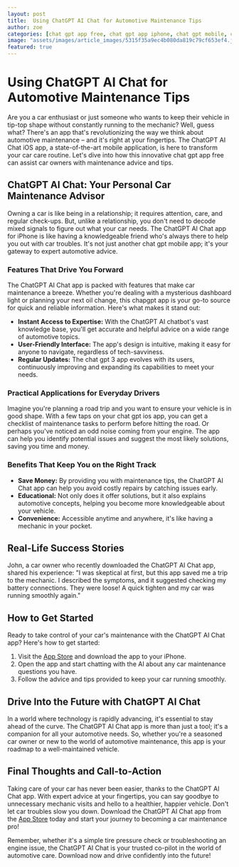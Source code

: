 ```yaml
---
layout: post
title:  Using ChatGPT AI Chat for Automotive Maintenance Tips
author: zoe
categories: [chat gpt app free, chat gpt app iphone, chat gpt mobile, chapgpt app, chat gpt 3 app, chat gpt ios, site gpt chat]
image: "assets/images/article_images/5315f35a9ec4b080da819c79cf653ef4.jpg"
featured: true
---
```


# Using ChatGPT AI Chat for Automotive Maintenance Tips

Are you a car enthusiast or just someone who wants to keep their vehicle in tip-top shape without constantly running to the mechanic? Well, guess what? There's an app that's revolutionizing the way we think about automotive maintenance – and it's right at your fingertips. The ChatGPT AI Chat iOS app, a state-of-the-art mobile application, is here to transform your car care routine. Let's dive into how this innovative chat gpt app free can assist car owners with maintenance advice and tips.

## ChatGPT AI Chat: Your Personal Car Maintenance Advisor

Owning a car is like being in a relationship; it requires attention, care, and regular check-ups. But, unlike a relationship, you don't need to decode mixed signals to figure out what your car needs. The ChatGPT AI Chat app for iPhone is like having a knowledgeable friend who's always there to help you out with car troubles. It's not just another chat gpt mobile app; it's your gateway to expert automotive advice.

### Features That Drive You Forward

The ChatGPT AI Chat app is packed with features that make car maintenance a breeze. Whether you're dealing with a mysterious dashboard light or planning your next oil change, this chapgpt app is your go-to source for quick and reliable information. Here's what makes it stand out:

- **Instant Access to Expertise:** With the ChatGPT AI chatbot's vast knowledge base, you'll get accurate and helpful advice on a wide range of automotive topics.
- **User-Friendly Interface:** The app's design is intuitive, making it easy for anyone to navigate, regardless of tech-savviness.
- **Regular Updates:** The chat gpt 3 app evolves with its users, continuously improving and expanding its capabilities to meet your needs.

### Practical Applications for Everyday Drivers

Imagine you're planning a road trip and you want to ensure your vehicle is in good shape. With a few taps on your chat gpt ios app, you can get a checklist of maintenance tasks to perform before hitting the road. Or perhaps you've noticed an odd noise coming from your engine. The app can help you identify potential issues and suggest the most likely solutions, saving you time and money.

### Benefits That Keep You on the Right Track

- **Save Money:** By providing you with maintenance tips, the ChatGPT AI Chat app can help you avoid costly repairs by catching issues early.
- **Educational:** Not only does it offer solutions, but it also explains automotive concepts, helping you become more knowledgeable about your vehicle.
- **Convenience:** Accessible anytime and anywhere, it's like having a mechanic in your pocket.

## Real-Life Success Stories

John, a car owner who recently downloaded the ChatGPT AI Chat app, shared his experience: "I was skeptical at first, but this app saved me a trip to the mechanic. I described the symptoms, and it suggested checking my battery connections. They were loose! A quick tighten and my car was running smoothly again."

## How to Get Started

Ready to take control of your car's maintenance with the ChatGPT AI Chat app? Here's how to get started:

1. Visit the [App Store](https://apps.apple.com/us/app/ai-ask-chat-with-ai-bots/id6472484891) and download the app to your iPhone.
2. Open the app and start chatting with the AI about any car maintenance questions you have.
3. Follow the advice and tips provided to keep your car running smoothly.

## Drive Into the Future with ChatGPT AI Chat

In a world where technology is rapidly advancing, it's essential to stay ahead of the curve. The ChatGPT AI Chat app is more than just a tool; it's a companion for all your automotive needs. So, whether you're a seasoned car owner or new to the world of automotive maintenance, this app is your roadmap to a well-maintained vehicle.

## Final Thoughts and Call-to-Action

Taking care of your car has never been easier, thanks to the ChatGPT AI Chat app. With expert advice at your fingertips, you can say goodbye to unnecessary mechanic visits and hello to a healthier, happier vehicle. Don't let car troubles slow you down. Download the ChatGPT AI Chat app from the [App Store](https://apps.apple.com/us/app/ai-ask-chat-with-ai-bots/id6472484891) today and start your journey to becoming a car maintenance pro!

Remember, whether it's a simple tire pressure check or troubleshooting an engine issue, the ChatGPT AI Chat is your trusted co-pilot in the world of automotive care. Download now and drive confidently into the future!